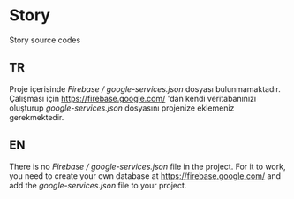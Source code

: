 # Story
Story source codes

## TR
Proje içerisinde *Firebase / google-services.json* dosyası bulunmamaktadır. 
Çalışması için https://firebase.google.com/ 'dan kendi veritabanınızı oluşturup *google-services.json* dosyasını projenize eklemeniz gerekmektedir.



## EN
There is no *Firebase / google-services.json* file in the project.
For it to work, you need to create your own database at https://firebase.google.com/ and add the *google-services.json* file to your project.

